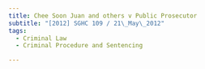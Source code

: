 ```yaml
---
title: Chee Soon Juan and others v Public Prosecutor
subtitle: "[2012] SGHC 109 / 21\_May\_2012"
tags:
  - Criminal Law
  - Criminal Procedure and Sentencing

---
```


